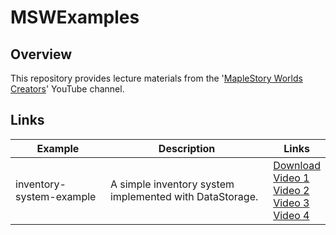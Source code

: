# MSWExamples

## Overview
This repository provides lecture materials from the '[MapleStory Worlds Creators](https://www.youtube.com/@MSWCreator)' YouTube channel.

## Links
| Example | Description | Links |
|---------|-------------|------|
| inventory-system-example | A simple inventory system implemented with DataStorage. | [Download](https://github.com/MSW-Git/MSWExamples/raw/refs/heads/main/inventory-system-example/inventory-system-example.mod) <br> [Video 1](https://youtu.be/6UqWcR8qzyQ?si=Ou6n94CmoNrpw_zT) <br> [Video 2](https://youtu.be/SSxN-NjHoKA?si=6jRnEVBJAaR4n7mF) <br> [Video 3](https://youtu.be/qd09zIjWftk?si=isxfFhwbrYr-N0w4) <br> [Video 4](https://youtu.be/c6it4Pn8OpA?si=R3damyb5p5Fofmuz) |
